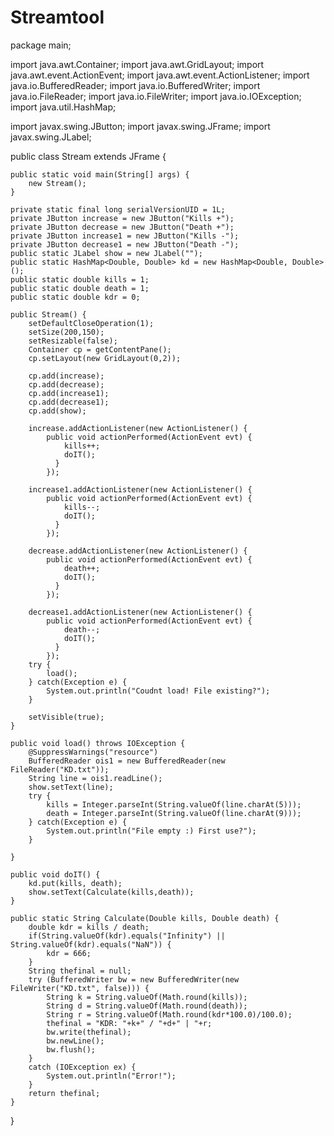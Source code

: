 # Streamtool

package main;

import java.awt.Container;
import java.awt.GridLayout;
import java.awt.event.ActionEvent;
import java.awt.event.ActionListener;
import java.io.BufferedReader;
import java.io.BufferedWriter;
import java.io.FileReader;
import java.io.FileWriter;
import java.io.IOException;
import java.util.HashMap;

import javax.swing.JButton;
import javax.swing.JFrame;
import javax.swing.JLabel;

public class Stream extends JFrame {
	
	public static void main(String[] args) {
		new Stream();
	}

	private static final long serialVersionUID = 1L;
	private JButton increase = new JButton("Kills +");
	private JButton decrease = new JButton("Death +");
	private JButton increase1 = new JButton("Kills -");
	private JButton decrease1 = new JButton("Death -");
	public static JLabel show = new JLabel("");
	public static HashMap<Double, Double> kd = new HashMap<Double, Double>();
	public static double kills = 1;
	public static double death = 1;
	public static double kdr = 0;
	
	public Stream() {
		setDefaultCloseOperation(1);
	    setSize(200,150);
	    setResizable(false);
	    Container cp = getContentPane();
	    cp.setLayout(new GridLayout(0,2));
	    
	    cp.add(increase);
	    cp.add(decrease);
	    cp.add(increase1);
	    cp.add(decrease1);
	    cp.add(show);
	    
	    increase.addActionListener(new ActionListener() { 
	        public void actionPerformed(ActionEvent evt) { 
	        	kills++;
	        	doIT();
	          }
	        });
	    
	    increase1.addActionListener(new ActionListener() { 
	        public void actionPerformed(ActionEvent evt) { 
	        	kills--;
	        	doIT();
	          }
	        });
	    
	    decrease.addActionListener(new ActionListener() { 
	        public void actionPerformed(ActionEvent evt) { 
	        	death++;
	        	doIT();
	          }
	        });
	    
	    decrease1.addActionListener(new ActionListener() { 
	        public void actionPerformed(ActionEvent evt) { 
	        	death--;
	        	doIT();
	          }
	        });
	    try {
	    	load();
	    } catch(Exception e) {
	    	System.out.println("Coudnt load! File existing?");
	    }
	    
		setVisible(true);
	}
	
	public void load() throws IOException {
		@SuppressWarnings("resource")
		BufferedReader ois1 = new BufferedReader(new FileReader("KD.txt"));
		String line = ois1.readLine();
		show.setText(line);
		try {
			kills = Integer.parseInt(String.valueOf(line.charAt(5)));
			death = Integer.parseInt(String.valueOf(line.charAt(9)));  
        } catch(Exception e) {
        	System.out.println("File empty :) First use?");
        }

	}
	
	public void doIT() {
		kd.put(kills, death);
    	show.setText(Calculate(kills,death));
	}
	
	public static String Calculate(Double kills, Double death) {
		double kdr = kills / death;
		if(String.valueOf(kdr).equals("Infinity") || String.valueOf(kdr).equals("NaN")) {
			kdr = 666;
		}
		String thefinal = null;
		try (BufferedWriter bw = new BufferedWriter(new FileWriter("KD.txt", false))) {
			String k = String.valueOf(Math.round(kills));
			String d = String.valueOf(Math.round(death));
			String r = String.valueOf(Math.round(kdr*100.0)/100.0);
			thefinal = "KDR: "+k+" / "+d+" | "+r;
			bw.write(thefinal);
			bw.newLine();
			bw.flush();
		}
		catch (IOException ex) {
			System.out.println("Error!");
		}
		return thefinal;
	}
}
